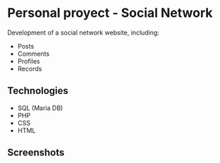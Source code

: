 # Personal proyect - Social Network 

Development of a social network website, including:
- Posts
- Comments
- Profiles
- Records

## Technologies
- SQL (Maria DB)
- PHP
- CSS
- HTML

## Screenshots
